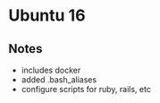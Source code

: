 # Ubuntu 16

## Notes

* includes docker
* added .bash_aliases
* configure scripts for ruby, rails, etc


